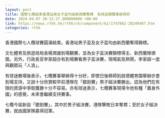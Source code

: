 ```yaml
---
layout: post
title: 國際七欖結束香港站男女子盃均由新西蘭奪標　有球迷讚賽事辦得好
date: 2024-04-07 20:31:27.000000000 +08:00
link: https://news.rthk.hk/rthk/ch/component/k2/1747862-20240407.htm
categories: rthk
---
```


香港國際七人欖球賽圓滿結束。香港站男子盃及女子盃均由新西蘭奪得錦標。

文化體育及旅遊局局長楊潤雄到場觀賽，並為女子盃決賽錦標得主、新西蘭隊頒獎。另外，行政長官李家超亦有到場賽看男子盃決賽，現場氣氛熱鬧，李家超一度與觀眾玩「人浪」。

有球迷散場後表示，七欖賽事舉辦得十分好，即使日後移師到啟德體育園舉辦亦會到場支持，又說十分欣賞較早前港隊在「銀劍賽」男子組決賽勝出，認為他們在有限的資源中爭取獲勝十分不容易。亦有球迷表示，七欖賽事現場令他有種「置身外國」的感覺，未來會繼續支持賽事。

七欖今屆新設「銀劍賽」，其中於男子組決賽，港隊擊敗日本奪標；至於女子組決賽，就由國家隊贏得冠軍。
